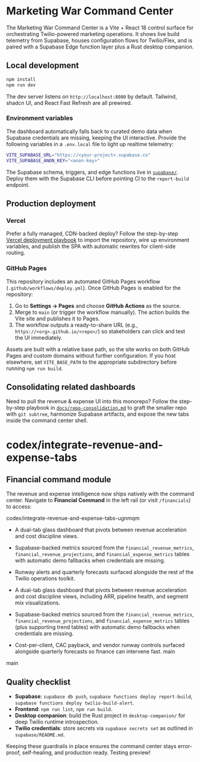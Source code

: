 # Marketing War Command Center

The Marketing War Command Center is a Vite + React 18 control surface for orchestrating Twilio-powered marketing operations. It
shows live build telemetry from Supabase, houses configuration flows for Twilio/Flex, and is paired with a Supabase Edge
function layer plus a Rust desktop companion.

## Local development

```bash
npm install
npm run dev
```

The dev server listens on `http://localhost:8080` by default. Tailwind, shadcn UI, and React Fast Refresh are all prewired.

### Environment variables

The dashboard automatically falls back to curated demo data when Supabase credentials are missing, keeping the UI interactive.
Provide the following variables in a `.env.local` file to light up realtime telemetry:

```bash
VITE_SUPABASE_URL="https://<your-project>.supabase.co"
VITE_SUPABASE_ANON_KEY="<anon-key>"
```

The Supabase schema, triggers, and edge functions live in [`supabase/`](supabase/README.md). Deploy them with the Supabase CLI
before pointing CI to the `report-build` endpoint.

## Production deployment

### Vercel

Prefer a fully managed, CDN-backed deploy? Follow the step-by-step [Vercel deployment playbook](docs/vercel-deployment.md) to
import the repository, wire up environment variables, and publish the SPA with automatic rewrites for client-side routing.

### GitHub Pages

This repository includes an automated GitHub Pages workflow (`.github/workflows/deploy.yml`). Once GitHub Pages is enabled for
the repository:

1. Go to **Settings → Pages** and choose **GitHub Actions** as the source.
2. Merge to `main` (or trigger the workflow manually). The action builds the Vite site and publishes it to Pages.
3. The workflow outputs a ready-to-share URL (e.g., `https://<org>.github.io/<repo>/`) so stakeholders can click and test the UI
   immediately.

Assets are built with a relative base path, so the site works on both GitHub Pages and custom domains without further
configuration. If you host elsewhere, set `VITE_BASE_PATH` to the appropriate subdirectory before running `npm run build`.

## Consolidating related dashboards

Need to pull the revenue & expense UI into this monorepo? Follow the step-by-step playbook in
[`docs/repo-consolidation.md`](docs/repo-consolidation.md) to graft the smaller repo with `git subtree`, harmonize Supabase
artifacts, and expose the new tabs inside the command center shell.

codex/integrate-revenue-and-expense-tabs
=======
## Financial command module

The revenue and expense intelligence now ships natively with the command center. Navigate to **Financial Command** in the
left rail (or visit `/financials`) to access:

codex/integrate-revenue-and-expense-tabs-ugnmqm
- A dual-tab glass dashboard that pivots between revenue acceleration and cost discipline views.
- Supabase-backed metrics sourced from the `financial_revenue_metrics`, `financial_revenue_projections`, and
  `financial_expense_metrics` tables with automatic demo fallbacks when credentials are missing.
- Runway alerts and quarterly forecasts surfaced alongside the rest of the Twilio operations toolkit.

- A dual-tab glass dashboard that pivots between revenue acceleration and cost discipline views, including ARR, pipeline health,
  and segment mix visualizations.
- Supabase-backed metrics sourced from the `financial_revenue_metrics`, `financial_revenue_projections`, and `financial_expense_metrics`
  tables (plus supporting trend tables) with automatic demo fallbacks when credentials are missing.
- Cost-per-client, CAC payback, and vendor runway controls surfaced alongside quarterly forecasts so finance can intervene fast.
main

 main
## Quality checklist

- **Supabase**: `supabase db push`, `supabase functions deploy report-build`, `supabase functions deploy twilio-build-alert`.
- **Frontend**: `npm run lint`, `npm run build`.
- **Desktop companion**: build the Rust project in `desktop-companion/` for deep Twilio runtime introspection.
- **Twilio credentials**: store secrets via `supabase secrets set` as outlined in `supabase/README.md`.

Keeping these guardrails in place ensures the command center stays error-proof, self-healing, and production ready.
Testing preview!
